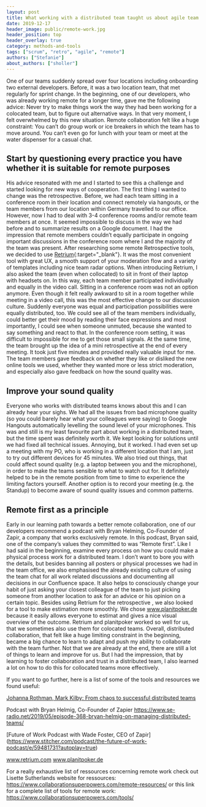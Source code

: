 ```yaml
---
layout: post
title: What working with a distributed team taught us about agile team collaboration
date: 2019-12-17
header_image: public/remote-work.jpg
header_position: top
header_overlay: true
category: methods-and-tools
tags: ["scrum", "retro", "agile", "remote"]
authors: ["Stefanie"]
about_authors: ["sholler"]
---
```



One of our teams suddenly spread over four locations including onboarding two external developers. Before, it was a two location team, that met regularly for sprint change.
In the beginning, one of our developers, who was already working remote for a longer time, gave me the following advice: Never try to make things work the way they had been working for a colocated team, but to figure out alternative ways. 
In that very moment, I felt overwhelmed by this new situation. 
Remote collaboration felt like a huge constraint: You can’t do group work or ice breakers in which the team has to move around. 
You can’t even go for lunch with your team or meet at the water dispenser for a casual chat. 

## Start by questioning every practice you have whether it is suitable for remote purposes

His advice resonated with me and I started to see this a challenge and started looking for new ways of cooperation. 
The first thing I wanted to change was the retrospective. 
Before, we had each team sitting in a conference room in their location and connect remotely via hangouts, or the team members from our location within Germany travelled to our office. However, now I had to deal with 3-4 conference rooms and/or remote team members at once. 
It seemed impossible to discuss in the way we had before and to summarize results on a Google document. 
I had the impression that remote members couldn’t equally participate in ongoing important discussions in the conference room where I and the majority of the team was present.
After researching some remote Retrospective tools, we decided to use [Retrium](www.retrium.com){:target="_blank"}. 
It was the most convenient tool with great UX, a smooth support of your moderation flow and a variety of templates including nice team radar options. 
When introducing Retrium, I also asked the team (even when collocated) to sit in front of their laptop with headsets on. 
In this way, each team member participated individually and equally in the video call. 
Sitting in a conference room was not an option anymore. 
Even though it felt really awkward to sit in a room together while meeting in a video call, this was the most effective change to our discussion culture. 
Suddenly everyone was equal and participation possibilities were equally distributed, too. 
We could see all of the team members individually, could better get their mood by reading their face expressions and most importantly, I could see when someone unmuted, because she wanted to say something and react to that. 
In the conference room setting, it was difficult to impossible for me to get those small signals. 
At the same time, the team brought up the idea of a mini retrospective at the end of every meeting. 
It took just five minutes and provided really valuable input for me. 
The team members gave feedback on whether they like or disliked the new online tools we used, whether they wanted more or less strict moderation, and especially also gave feedback on how the sound quality was.

## Improve your sound quality

Everyone who works with distributed teams knows about this and I can already hear your sighs. 
We had all the issues from bad microphone quality (so you could barely hear what your colleagues were saying) to Google Hangouts  automatically levelling the sound level of your microphones. 
This was and still is my least favourite part about working in a distributed team, but the time spent was definitely worth it. 
We kept looking for solutions until we had fixed all technical issues. 
Annoying, but it worked. 
I had even set up a meeting with my PO, who is working in a different location that I am, just to try out different devices for  45 minutes. 
We also tried out things, that could affect sound quality (e.g. a laptop between you and the microphone), in order to make the teams sensible to what to watch out for. 
It definitely helped to be in the remote position from time to time to experience the limiting factors yourself. 
Another option is to record your meeting (e.g. the Standup) to become aware of sound quality issues and common patterns.

## Remote first as a principle

Early in our learning path towards a better remote collaboration, one of our developers recommend a podcast with Bryan Helming, Co-Founder of Zapir, a company that works exclusively remote. In this podcast, Bryan said, one of the company’s values they committed to was “Remote first”. 
Like I had said in the beginning, examine every process on how you could make a physical process work for a distributed team.
I don’t want to bore you with the details, but besides banning all posters or physical processes we had in the team office, we also emphasised the already existing culture of using the team chat for all work related discussions and documenting all decisions in our Confluence space. 
It also helps to consciously change your habit of just asking your closest colleague of the team to just picking someone from another location to ask for an advice or his opinion on a certain topic. 
Besides using Retrium for the retrospective , we also looked for a tool to make estimation more smoothly. 
We chose www.planitpoker.de because it easily allows everyone to estimat and gives a nice visual overview of the outcome. 
Retrium and planitpoker worked so well for us, that we sometimes also use them for colocated teams.
Overall, distributed collaboration, that felt like a huge limiting constraint in the beginning, became a big chance to learn to adapt and push my ability to collaborate with the team further. Not that we are already at the end, there are still a lot of things to learn and improve for us. But I had the impression, that by learning to foster collaboration and trust in a distributed team, I also learned a lot on how to do this for collocated teams more effectively.

If you want to go further, here is a list of some of the tools and resources we found useful:

[Johanna Rothman, Mark Kilby: From chaos to successful distributed teams](https://www.amazon.com/Chaos-Successful-Distributed-Agile-Teams-ebook/dp/B07PRYM1TF)

Podcast with Bryan Helmig, Co-Founder of Zapier
https://www.se-radio.net/2019/05/episode-368-bryan-helmig-on-managing-distributed-teams/

[Future of Work Podcast with Wade Foster, CEO of Zapir]
(https://www.stitcher.com/podcast/the-future-of-work-podcast/e/59481731?autoplay=true)

www.retrium.com
www.planitpoker.de 

For a really exhaustive list of ressources concerning remote work check out Lisette Sutherlands website for ressources:
https://www.collaborationsuperpowers.com/remote-resources/
or this link for a complete list of tools for remote work:
https://www.collaborationsuperpowers.com/tools/
